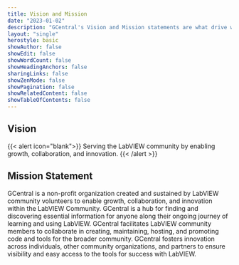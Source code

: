 ```yaml
---
title: Vision and Mission
date: "2023-01-02"
description: "GCentral's Vision and Mission statements are what drive what initiatives and activities GCentral is involved in."
layout: "single"
herostyle: basic
showAuthor: false
showEdit: false
showWordCount: false
showHeadingAnchors: false
sharingLinks: false
showZenMode: false
showPagination: false
showRelatedContent: false
showTableOfContents: false
---
```

## Vision
{{< alert icon="blank">}}
Serving the LabVIEW community by enabling growth, collaboration, and innovation.
{{< /alert >}}

## Mission Statement 
GCentral is a non-profit organization created and sustained by LabVIEW community volunteers to enable growth, collaboration, and innovation within the LabVIEW Community.  GCentral is a hub for finding and discovering essential information for anyone along their ongoing journey of learning and using LabVIEW.  GCentral facilitates LabVIEW community members to collaborate in creating, maintaining, hosting, and promoting code and tools for the broader community.  GCentral fosters innovation across individuals, other community organizations, and partners to ensure visibility and easy access to the tools for success with LabVIEW.
 